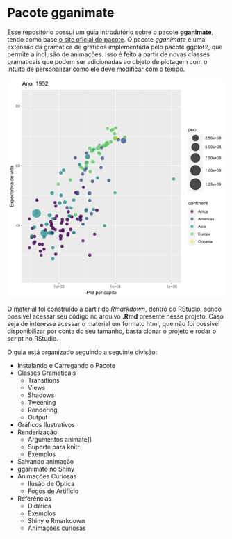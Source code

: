 # Pacote gganimate

Esse repositório possui um guia introdutório sobre o pacote **gganimate**, tendo como base [o site oficial do pacote](https://gganimate.com/index.html). O pacote *gganimate* é uma extensão da gramática de gráficos implementada pelo pacote ggplot2, que permite a inclusão de animações. Isso é feito a partir de novas classes gramaticais que podem ser adicionadas ao objeto de plotagem com o intuito de personalizar como ele deve modificar com o tempo.

![](Gifs/animggm.gif)

O material foi construído a partir do *Rmarkdown*, dentro do RStudio, sendo possível acessar seu código no arquivo **.Rmd** presente nesse projeto. Caso seja de interesse acessar o material em formato html, que não foi possível disponibilizar por conta do seu tamanho, basta clonar o projeto e rodar o script no RStudio. 

O guia está organizado seguindo a seguinte divisão:

* Instalando e Carregando o Pacote
* Classes Gramaticais
  + Transitions
  + Views
  + Shadows
  + Tweening
  + Rendering
  + Output
* Gráficos Ilustrativos
* Renderização
  + Argumentos animate()
  + Suporte para knitr
  + Exemplos
* Salvando animação
* gganimate no Shiny
* Animações Curiosas
  + Ilusão de Óptica
  + Fogos de Artifício
* Referências
  + Didática
  + Exemplos
  + Shiny e Rmarkdown
  + Animações curiosas
